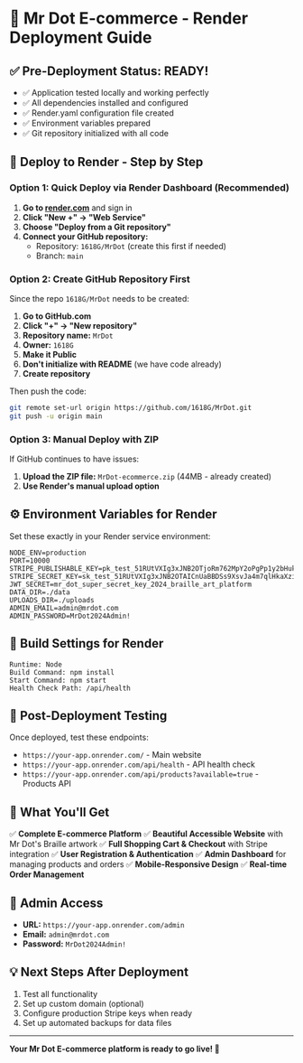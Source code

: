 # 🎨 Mr Dot E-commerce - Render Deployment Guide

## ✅ **Pre-Deployment Status: READY!**
- ✅ Application tested locally and working perfectly
- ✅ All dependencies installed and configured
- ✅ Render.yaml configuration file created
- ✅ Environment variables prepared
- ✅ Git repository initialized with all code

## 🚀 **Deploy to Render - Step by Step**

### **Option 1: Quick Deploy via Render Dashboard (Recommended)**

1. **Go to [render.com](https://render.com)** and sign in
2. **Click "New +" → "Web Service"**
3. **Choose "Deploy from a Git repository"**
4. **Connect your GitHub repository:**
   - Repository: `1618G/MrDot` (create this first if needed)
   - Branch: `main`

### **Option 2: Create GitHub Repository First**

Since the repo `1618G/MrDot` needs to be created:

1. **Go to GitHub.com**
2. **Click "+" → "New repository"**
3. **Repository name:** `MrDot`
4. **Owner:** `1618G`
5. **Make it Public**
6. **Don't initialize with README** (we have code already)
7. **Create repository**

Then push the code:
```bash
git remote set-url origin https://github.com/1618G/MrDot.git
git push -u origin main
```

### **Option 3: Manual Deploy with ZIP**

If GitHub continues to have issues:
1. **Upload the ZIP file:** `MrDot-ecommerce.zip` (44MB - already created)
2. **Use Render's manual upload option**

## ⚙️ **Environment Variables for Render**

Set these exactly in your Render service environment:

```
NODE_ENV=production
PORT=10000
STRIPE_PUBLISHABLE_KEY=pk_test_51RUtVXIg3xJNB2OTjoRm762MpY2oPgPp1y2bHukFFX3LAEvxWISVKzncygx1vYZosxBUqqH4tyw31bBHXddlVyRG00whDA9nc6
STRIPE_SECRET_KEY=sk_test_51RUtVXIg3xJNB2OTAICnUaBBDSs9XsvJa4m7qlHkaXzigznYroEsJx8lqI2Iy0Kt2pbmEbKDl8MQxLLQyz9gitI000cs3urNhC
JWT_SECRET=mr_dot_super_secret_key_2024_braille_art_platform
DATA_DIR=./data
UPLOADS_DIR=./uploads
ADMIN_EMAIL=admin@mrdot.com
ADMIN_PASSWORD=MrDot2024Admin!
```

## 🔧 **Build Settings for Render**

```
Runtime: Node
Build Command: npm install
Start Command: npm start
Health Check Path: /api/health
```

## 🎯 **Post-Deployment Testing**

Once deployed, test these endpoints:
- `https://your-app.onrender.com/` - Main website
- `https://your-app.onrender.com/api/health` - API health check
- `https://your-app.onrender.com/api/products?available=true` - Products API

## 🎨 **What You'll Get**

✅ **Complete E-commerce Platform**
✅ **Beautiful Accessible Website** with Mr Dot's Braille artwork
✅ **Full Shopping Cart & Checkout** with Stripe integration
✅ **User Registration & Authentication**
✅ **Admin Dashboard** for managing products and orders
✅ **Mobile-Responsive Design**
✅ **Real-time Order Management**

## 🔗 **Admin Access**
- **URL:** `https://your-app.onrender.com/admin`
- **Email:** `admin@mrdot.com`
- **Password:** `MrDot2024Admin!`

## 💡 **Next Steps After Deployment**
1. Test all functionality
2. Set up custom domain (optional)
3. Configure production Stripe keys when ready
4. Set up automated backups for data files

---

**Your Mr Dot E-commerce platform is ready to go live! 🎉** 
